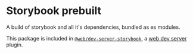# Storybook prebuilt

A build of storybook and all it's dependencies, bundled as es modules. 

This package is included in [`@web/dev-server-storybook`](https://modern-web.dev/docs/dev-server/plugins/storybook/), a [web dev server](https://modern-web.dev/guides/dev-server/getting-started/) plugin.
